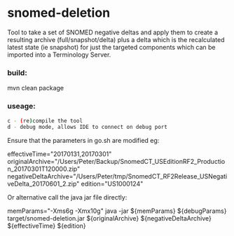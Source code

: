# snomed-deletion
Tool to take a set of SNOMED negative deltas and apply them to create a resulting archive (full/snapshot/delta) plus a delta which is the recalculated latest state (ie snapshot) for just the targeted components which can be imported into a Terminology Server.

### build:

mvn clean package

### useage:

```go.sh [-c] [-d]
c - (re)compile the tool
d - debug mode, allows IDE to connect on debug port
```

Ensure that the parameters in go.sh are modified eg:

effectiveTime="20170131,20170301"
originalArchive="/Users/Peter/Backup/SnomedCT_USEditionRF2_Production_20170301T120000.zip"
negativeDeltaArchive="/Users/Peter/tmp/SnomedCT_RF2Release_USNegativeDelta_20170601_2.zip"
edition="US1000124"

Or alternative call the java jar file directly:

memParams="-Xms6g -Xmx10g"
java -jar ${memParams} ${debugParams} target/snomed-deletion.jar ${originalArchive} ${negativeDeltaArchive} ${effectiveTime} ${edition}



